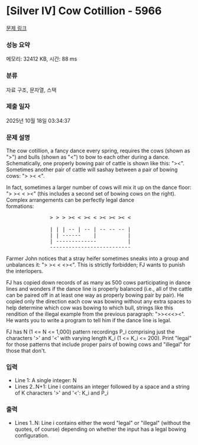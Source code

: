 # [Silver IV] Cow Cotillion - 5966 

[문제 링크](https://www.acmicpc.net/problem/5966) 

### 성능 요약

메모리: 32412 KB, 시간: 88 ms

### 분류

자료 구조, 문자열, 스택

### 제출 일자

2025년 10월 18일 03:34:37

### 문제 설명

<p>The cow cotillion, a fancy dance every spring, requires the cows (shown as ">") and bulls (shown as "<") to bow to each other during a dance. Schematically, one properly bowing pair of cattle is shown like this: "><". Sometimes another pair of cattle will sashay between a pair of bowing cows: "> >< <".</p>

<p>In fact, sometimes a larger number of cows will mix it up on the dance floor: "> >< < ><" (this includes a second set of bowing cows on the right). Complex arrangements can be perfectly legal dance <br>
formations:</p>

<pre>              > > > >< < >< < >< >< >< <

              | | | -- | -- | -- -- -- |
              | | ------    |          |
              | -------------          |
              --------------------------</pre>

<p>Farmer John notices that a stray heifer sometimes sneaks into a group and unbalances it: "> >< < <><". This is strictly forbidden; FJ wants to punish the interlopers.</p>

<p>FJ has copied down records of as many as 500 cows participating in dance lines and wonders if the dance line is properly balanced (i.e., all of the cattle can be paired off in at least one way as properly bowing pair by pair). He copied only the direction each cow was bowing without any extra spaces to help determine which cow was bowing to which bull, strings like this rendition of the illegal example from the previous paragraph: ">><<<><". He wants you to write a program to tell him if the dance line is legal.</p>

<p>FJ has N (1 <= N <= 1,000) pattern recordings P_i comprising just the characters '>' and '<' with varying length K_i (1 <= K_i <= 200).  Print "legal" for those patterns that include proper pairs of bowing cows and "illegal" for those that don't.</p>

### 입력 

 <ul>
	<li>Line 1: A single integer: N</li>
	<li>Lines 2..N+1: Line i contains an integer followed by a space and a string of K characters '>' and '<': K_i and P_i</li>
</ul>

<p> </p>

### 출력 

 <ul>
	<li>Lines 1..N: Line i contains either the word "legal" or "illegal" (without the quotes, of course) depending on whether the input has a legal bowing configuration.</li>
</ul>

<p> </p>

